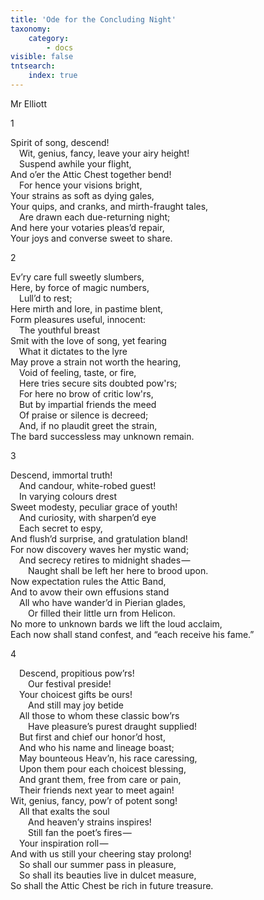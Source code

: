 ```yaml
---
title: 'Ode for the Concluding Night'
taxonomy:
    category:
        - docs
visible: false
tntsearch:
    index: true
---
```


<div class="author">Mr Elliott</div>

1

Spirit of song, descend!  
&emsp;Wit, genius, fancy, leave your airy height!  
&emsp;Suspend awhile your flight,  
And o’er the Attic Chest together bend!  
&emsp;For hence your visions bright,  
Your strains as soft as dying gales,  
Your quips, and cranks, and mirth-fraught tales,  
&emsp;Are drawn each due-returning night;  
And here your votaries pleas’d repair,  
Your joys and converse sweet to share.

2

Ev’ry care full sweetly slumbers,  
Here, by force of magic numbers,  
&emsp;Lull’d to rest;  
Here mirth and lore, in pastime blent,  
Form pleasures useful, innocent:  
&emsp;The youthful breast  
Smit with the love of song, yet fearing  
&emsp;What it dictates to the lyre  
May prove a strain not worth the hearing,  
&emsp;Void of feeling, taste, or fire,  
&emsp;Here tries secure sits doubted pow'rs;  
&emsp;For here no brow of critic low'rs,  
&emsp;But by impartial friends the meed  
&emsp;Of praise or silence is decreed;  
&emsp;And, if no plaudit greet the strain,  
The bard successless may unknown remain.

3

Descend, immortal truth!  
&emsp;And candour, white-robed guest!  
&emsp;In varying colours drest  
Sweet modesty, peculiar grace of youth!  
&emsp;And curiosity, with sharpen’d eye  
&emsp;Each secret to espy,  
And flush’d surprise, and gratulation bland!  
For now discovery waves her mystic wand;  
&emsp;And secrecy retires to midnight shades —   
&emsp;&emsp;Naught shall be left her here to brood upon.  
Now expectation rules the Attic Band,  
And to avow their own effusions stand  
&emsp;All who have wander’d in Pierian glades,  
&emsp;&emsp;Or filled their little urn from Helicon.  
No more to unknown bards we lift the loud acclaim,  
Each now shall stand confest, and “each receive his fame.”

4

&emsp;Descend, propitious pow’rs!  
&emsp;&emsp;Our festival preside!  
&emsp;Your choicest gifts be ours!  
&emsp;&emsp;And still may joy betide  
&emsp;All those to whom these classic bow’rs  
&emsp;&emsp;Have pleasure’s purest draught supplied!  
&emsp;But first and chief our honor’d host,  
&emsp;And who his name and lineage boast;  
&emsp;May bounteous Heav’n, his race caressing,  
&emsp;Upon them pour each choicest blessing,  
&emsp;And grant them, free from care or pain,  
&emsp;Their friends next year to meet again!  
Wit, genius, fancy, pow’r of potent song!  
&emsp;All that exalts the soul  
&emsp;&emsp;And heaven’y strains inspires!  
&emsp;&emsp;Still fan the poet’s fires —   
&emsp;Your inspiration roll —   
And with us still your cheering stay prolong!  
&emsp;So shall our summer pass in pleasure,  
&emsp;So shall its beauties live in dulcet measure,  
So shall the Attic Chest be rich in future treasure.